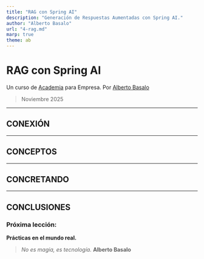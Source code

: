 ```yaml
---
title: "RAG con Spring AI"
description: "Generación de Respuestas Aumentadas con Spring AI."
author: "Alberto Basalo"
url: "4-rag.md"
marp: true
theme: ab
---
```


# RAG con Spring AI
Un curso de [Academia](https://aicode.academy) para Empresa.
Por [Alberto Basalo](https://albertobasalo.dev)
> Noviembre 2025
---

## CONEXIÓN

---

## CONCEPTOS

---

## CONCRETANDO

---

## CONCLUSIONES

 ### Próxima lección: 
 **Prácticas en el mundo real.**

> _No es magia, es tecnología._ 
> **Alberto Basalo**
